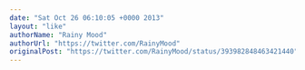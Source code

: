 ```yaml
---
date: "Sat Oct 26 06:10:05 +0000 2013"
layout: "like"
authorName: "Rainy Mood"
authorUrl: "https://twitter.com/RainyMood"
originalPost: "https://twitter.com/RainyMood/status/393982848463421440"
---
```

